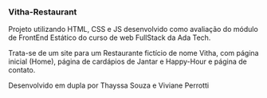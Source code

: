 ### Vitha-Restaurant

Projeto utilizando HTML, CSS e JS desenvolvido como avaliação do módulo de FrontEnd Estático do curso de web FullStack da Ada Tech.

Trata-se de um site para um Restaurante fictício de nome Vitha, com página inicial (Home), página de cardápios de Jantar e Happy-Hour e página de contato.

Desenvolvido em dupla por Thayssa Souza e Viviane Perrotti
